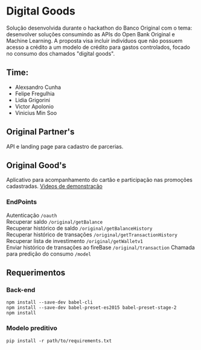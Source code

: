 # Digital Goods

Solução desenvolvida durante o hackathon do Banco Original com o tema: desenvolver soluções consumindo as APIs do Open Bank Original e Machine Learning. A proposta visa incluir indivíduos que não possuem acesso a crédito a um modelo de crédito para gastos controlados, focado no consumo dos chamados "digital goods".

## Time:
- Alexsandro Cunha
- Felipe Fregulhia
- Lidia Grigorini
- Victor Apolonio
- Vinicius Min Soo
## Original Partner's
API e landing page para cadastro de parcerias.

## Original Good's
Aplicativo para acompanhamento do cartão e participação nas promoções cadastradas. [Videos de demonstração]( https://drive.google.com/file/d/1esLfBzurp15HTH6ZorqROOllQWt9gDxc/view)
### EndPoints  
Autenticação `/oauth`<br>
Recuperar saldo `/original/getBalance`<br>
Recuperar histórico de saldo `/original/getBalanceHistory`<br>
Recuperar histórico de transações `/original/getTransactionHistory`
Recuperar lista de investimento `/original/getWalletv1`<br>
Enviar histórico de transações ao fireBase `/original/transaction`
Chamada para predição do consumo `/model`

## Requerimentos

### Back-end
`npm install --save-dev babel-cli`<br>
`npm install --save-dev babel-preset-es2015 babel-preset-stage-2`<br>
`npm install`

### Modelo preditivo
`pip install -r path/to/requirements.txt`

